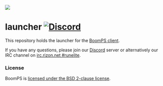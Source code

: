![](https://runelite.net/img/logo.png)
# launcher [![Discord](https://img.shields.io/discord/301497432909414422.svg)](https://discord.gg/mePCs8U)

This repository holds the launcher for the [BoomPS client](https://github.com/runelite/runelite).

If you have any questions, please join our [Discord](https://discord.gg/mePCs8U) server or alternatively our IRC channel on [irc.rizon.net #runelite](http://qchat.rizon.net/?channels=runelite&uio=d4).

### License

BoomPS is [licensed under the BSD 2-clause license](https://github.com/runelite/launcher/blob/master/LICENSE).
